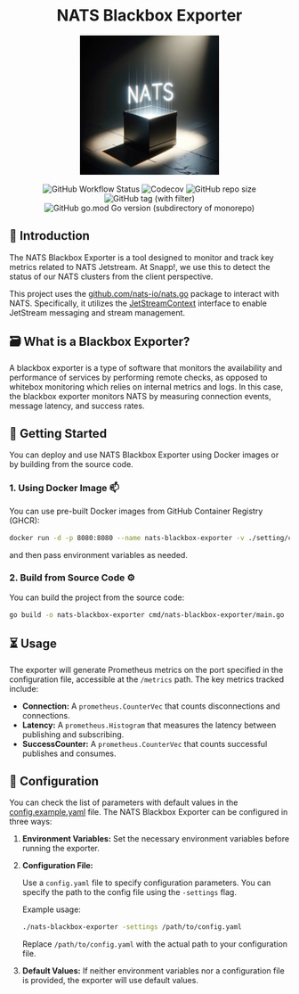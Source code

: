 <h1 align="center"> NATS Blackbox Exporter </h1>

<p align="center">
    <img src="./.github/assets/image.png" height="250px">
</p>

<p align="center">
    <img alt="GitHub Workflow Status" src="https://img.shields.io/github/actions/workflow/status/snapp-incubator/nats-blackbox-exporter/ci.yaml?logo=github&style=for-the-badge">
    <img alt="Codecov" src="https://img.shields.io/codecov/c/github/snapp-incubator/nats-blackbox-exporter?logo=codecov&style=for-the-badge">
    <img alt="GitHub repo size" src="https://img.shields.io/github/repo-size/snapp-incubator/nats-blackbox-exporter?logo=github&style=for-the-badge">
    <img alt="GitHub tag (with filter)" src="https://img.shields.io/github/v/tag/snapp-incubator/nats-blackbox-exporter?style=for-the-badge&logo=git">
    <img alt="GitHub go.mod Go version (subdirectory of monorepo)" src="https://img.shields.io/github/go-mod/go-version/snapp-incubator/nats-blackbox-exporter?style=for-the-badge&logo=go">
</p>

## 🥁 Introduction
The NATS Blackbox Exporter is a tool designed to monitor and track key metrics related to NATS Jetstream. At Snapp!, we use this to detect the status of our NATS clusters from the client perspective.

This project uses the [github.com/nats-io/nats.go](https://pkg.go.dev/github.com/nats-io/nats.go) package to interact with NATS. Specifically, it utilizes the [JetStreamContext](https://pkg.go.dev/github.com/nats-io/nats.go#JetStreamContext) interface to enable JetStream messaging and stream management.

## 🗃️ What is a Blackbox Exporter?
A blackbox exporter is a type of software that monitors the availability and performance of services by performing remote checks, as opposed to whitebox monitoring which relies on internal metrics and logs. In this case, the blackbox exporter monitors NATS by measuring connection events, message latency, and success rates.

## 🚀 Getting Started
You can deploy and use NATS Blackbox Exporter using Docker images or by building from the source code.

### 1. Using Docker Image 📫
You can use pre-built Docker images from GitHub Container Registry (GHCR):
```bash
docker run -d -p 8080:8080 --name nats-blackbox-exporter -v ./setting/config.yaml:/app/setting/config.yaml:ro ghcr.io/snapp-incubator/nats-blackbox-exporter:<release-tag> -settings ./setting/config.yaml
```
and then pass environment variables as needed.

### 2. Build from Source Code ⚙️
You can build the project from the source code:
```bash
go build -o nats-blackbox-exporter cmd/nats-blackbox-exporter/main.go
```

## ⏳ Usage
The exporter will generate Prometheus metrics on the port specified in the configuration file, accessible at the `/metrics` path. The key metrics tracked include:

- **Connection:** A `prometheus.CounterVec` that counts disconnections and connections.
- **Latency:** A `prometheus.Histogram` that measures the latency between publishing and subscribing.
- **SuccessCounter:** A `prometheus.CounterVec` that counts successful publishes and consumes.

## 🎨 Configuration
You can check the list of parameters with default values in the [config.example.yaml](./setting/config.example.yaml) file. The NATS Blackbox Exporter can be configured in three ways:

1. **Environment Variables:**
   Set the necessary environment variables before running the exporter.

2. **Configuration File:**

   Use a `config.yaml` file to specify configuration parameters. You can specify the path to the config file using the `-settings` flag.

   Example usage:

   ```bash
   ./nats-blackbox-exporter -settings /path/to/config.yaml
   ```

   Replace `/path/to/config.yaml` with the actual path to your configuration file.

3. **Default Values:**
   If neither environment variables nor a configuration file is provided, the exporter will use default values.

<!-- 
## ToDo(s) -->
